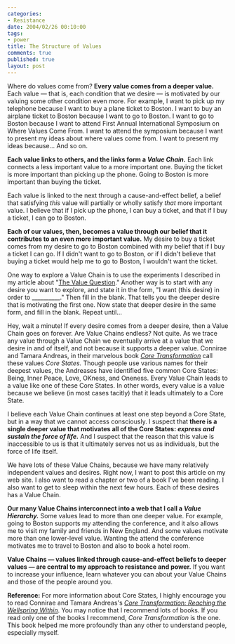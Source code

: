 ```yaml
--- 
categories: 
- Resistance
date: 2004/02/26 00:10:00
tags: 
- power
title: The Structure of Values
comments: true
published: true
layout: post
---
```


<p> Where do values come from?  <strong>Every value comes from a deeper value.</strong>  Each value — that is, each condition that we desire — is motivated by our valuing some other condition even more.  For example, I want to pick up my telephone because I want to buy a plane ticket to Boston.  I want to buy an airplane ticket to Boston because I want to go to Boston.  I want to go to Boston because I want to attend First Annual International Symposium on Where Values Come From.  I want to attend the symposium because I want to present my ideas about where values come from.  I want to present my ideas because...  And so on. </p>

<p><strong>Each value links to others, and the links form a <em>Value Chain.</em></strong>  Each link connects a less important value to a more important one.  Buying the ticket is more important than picking up the phone.  Going to Boston is more important than buying the ticket. </p>

<p> Each value is linked to the next through a cause-and-effect belief, a belief that satisfying <em>this</em> value will partially or wholly satisfy <em>that</em> more important value.  I believe that if I pick up the phone, I can buy a ticket, and that if I buy a ticket, I can go to Boston. </p>

<p><strong>Each of our values, then, becomes a value through our belief that it contributes to an even more important value.</strong>  My desire to buy a ticket comes from my desire to go to Boston combined with my belief that if I buy a ticket I can go.  If I didn't want to go to Boston, or if I didn't believe that buying a ticket would help me to go to Boston, I wouldn't want the ticket. </p>

<p> One way to explore a Value Chain is to use the experiments I described in my article about "<a href="/2003/06/the_value_question/">The Value Question</a>."  Another way is to start with any desire you want to explore, and state it in the form, "I want (this desire) in order to __________."  Then fill in the blank.  That tells you the deeper desire that is motivating the first one.  Now state that deeper desire in the same form, and fill in the blank.  Repeat until... </p>

<p> Hey, wait a minute!  If every desire comes from a deeper desire, then a Value Chain goes on forever.  Are Value Chains endless?  Not quite.  As we trace any value through a Value Chain we eventually arrive at a value that we desire in and of itself, and not because it supports a deeper value.  Connirae and Tamara Andreas, in their marvelous book <em><a href="http://www.amazon.com/exec/obidos/ASIN/0911226338/dalehemer-20">Core Transformation</a></em> call these values <em>Core States.</em>  Though people use various names for their deepest values, the Andreases have identified five common Core States: Being, Inner Peace, Love, OKness, and Oneness.  Every Value Chain leads to a value like one of these Core States.  In other words, every value is a value because we believe (in most cases tacitly) that it leads ultimately to a Core State. </p>

<p> I believe each Value Chain continues at least one step beyond a Core State, but in a way that we cannot access consciously.  I suspect that <strong>there is a single deeper value that motivates all of the Core States: <em>express and sustain the force of life.</em></strong>  And I suspect that the reason that this value is inaccessible to us is that it ultimately serves not us as individuals, but the force of life itself. </p>

<p> We have lots of these Value Chains, because we have many relatively independent values and desires.  Right now, I want to post this article on my web site.  I also want to read a chapter or two of a book I've been reading.  I also want to get to sleep within the next few hours.  Each of these desires has a Value Chain. </p>

<p><strong>Our many Value Chains interconnect into a web that I call a <em>Value Hierarchy.</em></strong>  Some values lead to more than one deeper value.  For example, going to Boston supports my attending the conference, and it also allows me to visit my family and friends in New England.  And some values motivate more than one lower-level value.  Wanting the attend the conference motivates me to travel to Boston and also to book a hotel room. </p>

<p><strong>Value Chains — values linked through cause-and-effect beliefs to deeper values — are central to my approach to resistance and power.</strong>  If you want to increase your influence, learn whatever you can about your Value Chains and those of the people around you. </p>

<p><strong>Reference:</strong>  For more information about Core States, I highly encourage you to read Connirae and Tamara Andreas's <em><a href="http://www.amazon.com/exec/obidos/ASIN/0911226338/dalehemer-20">Core Transformation: Reaching the Wellspring Within</a></em>.  You may notice that I recommend lots of books.  If you read only one of the books I recommend, <em>Core Transformation</em> is the one.  This book helped me more profoundly than any other to understand people, especially myself. </p>
